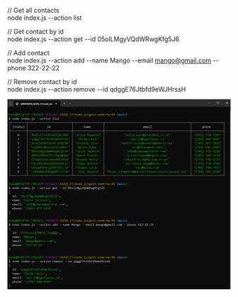 // Get all contacts 
<br> node index.js --action list

// Get contact by id 
<br> node index.js --action get --id 05olLMgyVQdWRwgKfg5J6

// Add contact 
<br> node index.js --action add --name Mango --email mango@gmail.com --phone 322-22-22

// Remove contact by id 
<br> node index.js --action remove --id qdggE76Jtbfd9eWJHrssH

![screen](./assets/screen.png)
